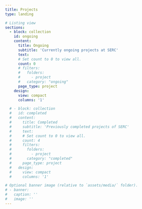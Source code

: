 ```yaml
---
title: Projects
type: landing

# Listing view
sections:
  - block: collection
    id: ongoing
    content:
      title: Ongoing
      subtitle: 'Currently ongoing projects at SERC'
      text: 
      # Set count to 0 to view all.
      count: 0
      # filters:
      #   folders:
      #     - project
      #   category: "ongoing"
      page_type: project
    design:
      view: compact
      columns: '1'

  # - block: collection
  #   id: completed
  #   content:
  #     title: Completed
  #     subtitle: 'Previously completed projects of SERC'
  #     text: 
  #     # Set count to 0 to view all.
  #     count: 4
  #     filters:
  #       folders:
  #         - project
  #       category: "completed"
  #     page_type: project
  #   design:
  #     view: compact
  #     columns: '1'

# Optional banner image (relative to `assets/media/` folder).
# - banner:
#   caption: ''
#   image: ''
---
```

